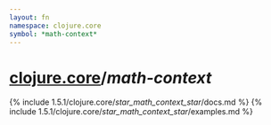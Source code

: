 ```yaml
---
layout: fn
namespace: clojure.core
symbol: *math-context*
---
```


# [clojure.core](../)/*math-context*

{% include 1.5.1/clojure.core/_star_math_context_star_/docs.md %}
{% include 1.5.1/clojure.core/_star_math_context_star_/examples.md %}

